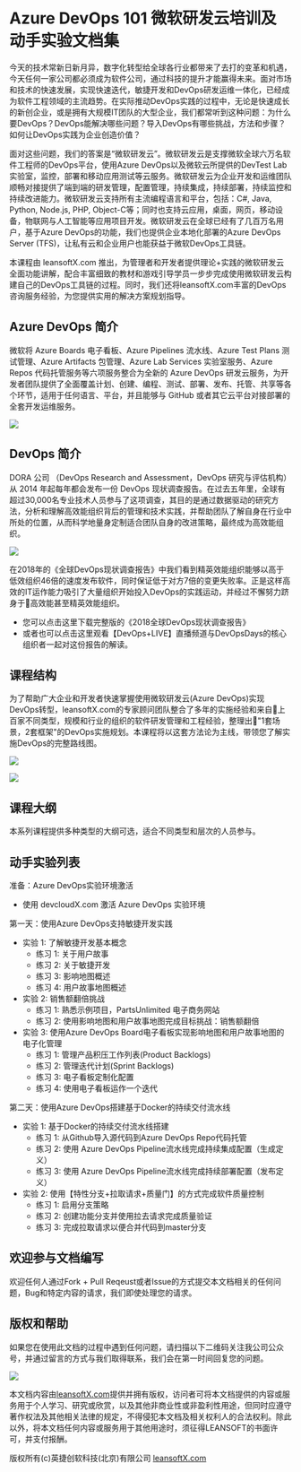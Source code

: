 # Azure DevOps 101 微软研发云培训及动手实验文档集

今天的技术常新日新月异，数字化转型给全球各行业都带来了去打的变革和机遇，今天任何一家公司都必须成为软件公司，通过科技的提升才能赢得未来。面对市场和技术的快速发展，实现快速迭代，敏捷开发和DevOps研发运维一体化，已经成为软件工程领域的主流趋势。在实际推动DevOps实践的过程中，无论是快速成长的新创企业，或是拥有大规模IT团队的大型企业，我们都常听到这种问题：为什么要DevOps？DevOps能解决哪些问题？导入DevOps有哪些挑战，方法和步骤？如何让DevOps实践为企业创造价值？

面对这些问题，我们的答案是“微软研发云”。微软研发云是支撑微软全球六万名软件工程师的DevOps平台，使用Azure DevOps以及微软云所提供的DevTest Lab实验室，监控，部署和移动应用测试等云服务。微软研发云为企业开发和运维团队顺畅对接提供了端到端的研发管理，配置管理，持续集成，持续部署，持续监控和持续改进能力。微软研发云支持所有主流编程语言和平台，包括：C#, Java, Python, Node.js, PHP, Object-C等；同时也支持云应用，桌面，网页，移动设备，物联网与人工智能等应用项目开发。微软研发云在全球已经有了几百万名用户，基于Azure DevOps的功能，我们也提供企业本地化部署的Azure DevOps Server (TFS)，让私有云和企业用户也能获益于微软DevOps工具链。

本课程由 leansoftX.com 推出，为管理者和开发者提供理论+实践的微软研发云全面功能讲解，配合丰富细致的教材和游戏引导学员一步步完成使用微软研发云构建自己的DevOps工具链的过程。同时，我们还将leansoftX.com丰富的DevOps咨询服务经验，为您提供实用的解决方案规划指导。

## Azure DevOps 简介

微软将 Azure Boards 电子看板、Azure Pipelines 流水线、Azure Test Plans 测试管理、Azure Artifacts 包管理、Azure Lab Services 实验室服务、Azure Repos 代码托管服务等六项服务整合为全新的 Azure DevOps 研发云服务，为开发者团队提供了全面覆盖计划、创建、编程、测试、部署、发布、托管、共享等各个环节，适用于任何语言、平台，并且能够与 GitHub 或者其它云平台对接部署的全套开发运维服务。

![](images/azure-devops-overview.png)

## DevOps 简介

DORA 公司 （DevOps Research and Assessment，DevOps 研究与评估机构）从 2014 年起每年都会发布一份 DevOps 现状调查报告。在过去五年里，全球有超过30,000名专业技术人员参与了这项调查，其目的是通过数据驱动的研究方法，分析和理解高效能组织背后的管理和技术实践，并帮助团队了解自身在行业中所处的位置，从而科学地量身定制适合团队自身的改进策略，最终成为高效能组织。

![](images/devops-report-2018.png)

在2018年的《全球DevOps现状调查报告》中我们看到精英效能组织能够以高于低效组织46倍的速度发布软件，同时保证低于对方7倍的变更失败率。正是这样高效的IT运作能力吸引了大量组织开始投入DevOps的实践运动，并经过不懈努力跻身于高效能甚至精英效能组织。

* 您可以点击这里下载完整版的《2018全球DevOps现状调查报告》
* 或者也可以点击这里观看【DevOps+LIVE】直播频道与DevOpsDays的核心组织者一起对这份报告的解读。

## 课程结构

为了帮助广大企业和开发者快速掌握使用微软研发云(Azure DevOps)实现DevOps转型，leansoftX.com的专家顾问团队整合了多年的实施经验和来自上百家不同类型，规模和行业的组织的软件研发管理和工程经验，整理出"1套场景，2套框架"的DevOps实施规划。本课程将以这套方法论为主线，带领您了解实施DevOps的完整路线图。

![](images/devops-scenario.png)

![](images/devops-frameworks.png)

## 课程大纲

本系列课程提供多种类型的大纲可选，适合不同类型和层次的人员参与。

## 动手实验列表

准备：Azure DevOps实验环境激活

* 使用 devcloudX.com 激活 Azure DevOps 实验环境

第一天：使用Azure DevOps支持敏捷开发实践

* 实验 1: 了解敏捷开发基本概念
  * 练习 1: 关于用户故事
  * 练习 2: 关于敏捷开发
  * 练习 3: 影响地图概述
  * 练习 4: 用户故事地图概述
* 实验 2: 销售额翻倍挑战
  * 练习 1: 熟悉示例项目，PartsUnlimited 电子商务网站
  * 练习 2: 使用影响地图和用户故事地图完成目标挑战：销售额翻倍
* 实验 3: 使用Azure DevOps Board电子看板实现影响地图和用户故事地图的电子化管理
  * 练习 1: 管理产品积压工作列表(Product Backlogs)
  * 练习 2: 管理迭代计划(Sprint Backlogs)
  * 练习 3: 电子看板定制化配置
  * 练习 4: 使用电子看板运作一个迭代

第二天：使用Azure DevOps搭建基于Docker的持续交付流水线

* 实验 1: 基于Docker的持续交付流水线搭建
  * 练习 1: 从Github导入源代码到Azure DevOps Repo代码托管
  * 练习 2: 使用 Azure DevOps Pipeline流水线完成持续集成配置（生成定义）
  * 练习 3: 使用 Azure DevOps Pipeline流水线完成持续部署配置（发布定义）
* 实验 2: 使用【特性分支+拉取请求+质量门】的方式完成软件质量控制
  * 练习 1: 启用分支策略
  * 练习 2: 创建功能分支并使用拉去请求完成质量验证
  * 练习 3: 完成拉取请求以便合并代码到master分支

## 欢迎参与文档编写

欢迎任何人通过Fork + Pull Reqeust或者Issue的方式提交本文档相关的任何问题，Bug和特定内容的请求，我们即使处理您的请求。

## 版权和帮助

如果您在使用此文档的过程中遇到任何问题，请扫描以下二维码关注我公司公众号，并通过留言的方式与我们取得联系，我们会在第一时间回复您的问题。

![](images/devops-weichat-barcode.png)

本文档内容由[leansoftX.com](https://leansoftX.com)提供并拥有版权，访问者可将本文档提供的内容或服务用于个人学习、研究或欣赏，以及其他非商业性或非盈利性用途，但同时应遵守著作权法及其他相关法律的规定，不得侵犯本文档及相关权利人的合法权利。除此以外，将本文档任何内容或服务用于其他用途时，须征得LEANSOFT的书面许可，并支付报酬。

版权所有(c)英捷创软科技(北京)有限公司
[leansoftX.com](https://leansoftX.com)